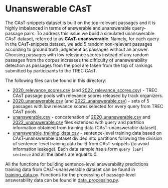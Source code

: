 # Unanswerable CAsT

The CAsT-snippets dataset is built on the top-relevant passages and it is highly imbalanced in terms of answerable and unanswerable query-passage pairs. To address this issue we build a simulated unanswerable CAsT dataset, referred to as **CAsT-unanswerable**. Namely, for each query in the CAsT-snippets dataset, we add 5 random non-relevant passages according to ground truth judgement as passages without an answer. Choosing passages with low relevance scores instead of any random passages from the corpus increases the difficulty of unanswerability detection as passages from the pool are taken from the top of rankings submitted by participants to the TREC CAsT.

The following files can be found in this directory:
  - [2020_relevance_scores.csv](2020_relevance_scores.csv) (and [2022_relevance_scores.csv](/2022_relevance_scores.csv)) - TREC CAsT passage pools with relevance scores released by track organizers.
  - [2020_unanswerable.csv](/2020_unanswerable.csv) (and [2022_unanswerable.csv](/2022_unanswerable.csv)) - sets of 5 passages with low relevance scores selected for every query from TREC CAsT pools.
  - [unanswerable.csv](/unanswerable.csv) - concatenation of [2020_unanswerable.csv](/2020_unanswerable.csv) and [2022_unanswerable.csv](/2022_unanswerable.csv) files extended with query and partition information obtained from training data (CAsT-unanswerable dataset).
  - [unanswerable_training_data.csv](/unanswerable_training_data.csv) - sentence-level training data based on CAsT-unanswerable dataset divided into partitions following the division of sentence-level training data build from CAsT-snippets (to avoid information leakage). Each data sample has a form `query [SEP] sentence` and all the labels are equal to 0.

All the functions for building sentence-level answerability predictions training data from CAsT-unanswerable dataset can be found in [training_data.py](../../answerability_prediction/sentence_classification/training_data.py). Functions for the processing of passage-level answerability data can be found in [data_processing.py](../../answerability_prediction/utils/data_processing.py).